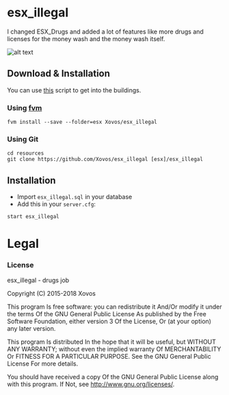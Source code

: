 # esx_illegal

I changed ESX_Drugs and added a lot of features like more drugs and licenses for the money wash and the money wash itself.

![alt text](https://media.discordapp.net/attachments/572834058652876804/572834129230692352/unknown.png)

## Download & Installation

You can use [this](https://github.com/Xovos/XOVOS_Teleport) script to get into the buildings.

### Using [fvm](https://github.com/qlaffont/fvm-installer)
```
fvm install --save --folder=esx Xovos/esx_illegal
```

### Using Git
```
cd resources
git clone https://github.com/Xovos/esx_illegal [esx]/esx_illegal
```

## Installation
- Import `esx_illegal.sql` in your database
- Add this in your `server.cfg`:

```
start esx_illegal
```

# Legal
### License
esx_illegal - drugs job

Copyright (C) 2015-2018 Xovos

This program Is free software: you can redistribute it And/Or modify it under the terms Of the GNU General Public License As published by the Free Software Foundation, either version 3 Of the License, Or (at your option) any later version.

This program Is distributed In the hope that it will be useful, but WITHOUT ANY WARRANTY; without even the implied warranty Of MERCHANTABILITY Or FITNESS FOR A PARTICULAR PURPOSE. See the GNU General Public License For more details.

You should have received a copy Of the GNU General Public License along with this program. If Not, see http://www.gnu.org/licenses/.
